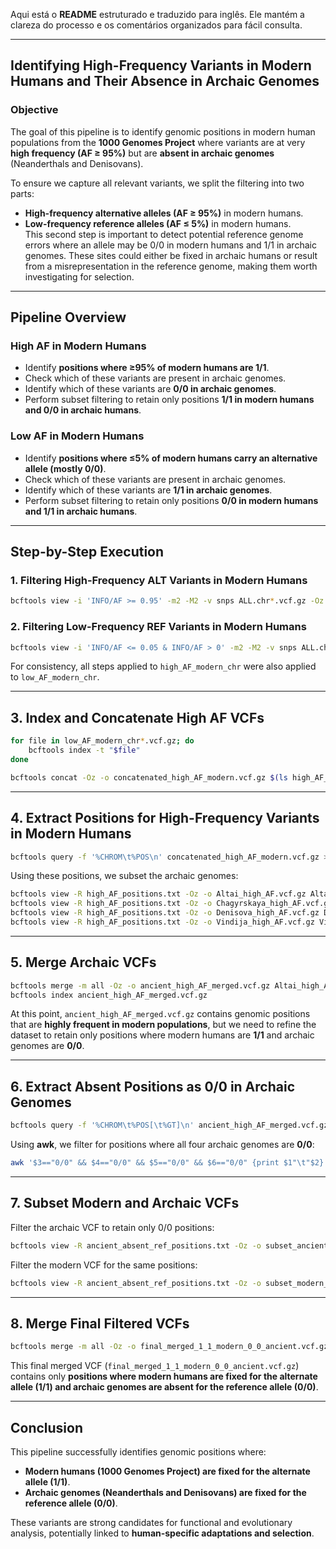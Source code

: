 Aqui está o **README** estruturado e traduzido para inglês. Ele mantém a clareza do processo e os comentários organizados para fácil consulta.

---

## **Identifying High-Frequency Variants in Modern Humans and Their Absence in Archaic Genomes**

### **Objective**
The goal of this pipeline is to identify genomic positions in modern human populations from the **1000 Genomes Project** where variants are at very **high frequency (AF ≥ 95%)** but are **absent in archaic genomes** (Neanderthals and Denisovans).

To ensure we capture all relevant variants, we split the filtering into two parts:
- **High-frequency alternative alleles (AF ≥ 95%)** in modern humans.
- **Low-frequency reference alleles (AF ≤ 5%)** in modern humans.  
  This second step is important to detect potential reference genome errors where an allele may be 0/0 in modern humans and 1/1 in archaic genomes. These sites could either be fixed in archaic humans or result from a misrepresentation in the reference genome, making them worth investigating for selection.

---

## **Pipeline Overview**

### **High AF in Modern Humans**
- Identify **positions where ≥95% of modern humans are 1/1**.
- Check which of these variants are present in archaic genomes.
- Identify which of these variants are **0/0 in archaic genomes**.
- Perform subset filtering to retain only positions **1/1 in modern humans and 0/0 in archaic humans**.

### **Low AF in Modern Humans**
- Identify **positions where ≤5% of modern humans carry an alternative allele (mostly 0/0)**.
- Check which of these variants are present in archaic genomes.
- Identify which of these variants are **1/1 in archaic genomes**.
- Perform subset filtering to retain only positions **0/0 in modern humans and 1/1 in archaic humans**.

---

## **Step-by-Step Execution**

### **1. Filtering High-Frequency ALT Variants in Modern Humans**
```bash
bcftools view -i 'INFO/AF >= 0.95' -m2 -M2 -v snps ALL.chr*.vcf.gz -Oz -o high_AF_modern_chr*.vcf.gz
```

### **2. Filtering Low-Frequency REF Variants in Modern Humans**
```bash
bcftools view -i 'INFO/AF <= 0.05 & INFO/AF > 0' -m2 -M2 -v snps ALL.chr*.vcf.gz -Oz -o low_AF_modern_chr*.vcf.gz
```

For consistency, all steps applied to `high_AF_modern_chr` were also applied to `low_AF_modern_chr`.

---

## **3. Index and Concatenate High AF VCFs**
```bash
for file in low_AF_modern_chr*.vcf.gz; do
    bcftools index -t "$file"
done

bcftools concat -Oz -o concatenated_high_AF_modern.vcf.gz $(ls high_AF_modern_chr*.vcf.gz | sort -V)
```

---

## **4. Extract Positions for High-Frequency Variants in Modern Humans**
```bash
bcftools query -f '%CHROM\t%POS\n' concatenated_high_AF_modern.vcf.gz > high_AF_positions.txt
```

Using these positions, we subset the archaic genomes:
```bash
bcftools view -R high_AF_positions.txt -Oz -o Altai_high_AF.vcf.gz Altai.vcf.gz
bcftools view -R high_AF_positions.txt -Oz -o Chagyrskaya_high_AF.vcf.gz Chagyrskaya.vcf.gz
bcftools view -R high_AF_positions.txt -Oz -o Denisova_high_AF.vcf.gz Denisova.vcf.gz
bcftools view -R high_AF_positions.txt -Oz -o Vindija_high_AF.vcf.gz Vindija.vcf.gz
```

---

## **5. Merge Archaic VCFs**
```bash
bcftools merge -m all -Oz -o ancient_high_AF_merged.vcf.gz Altai_high_AF.vcf.gz Chagyrskaya_high_AF.vcf.gz Denisova_high_AF.vcf.gz Vindija_high_AF.vcf.gz
bcftools index ancient_high_AF_merged.vcf.gz
```

At this point, `ancient_high_AF_merged.vcf.gz` contains genomic positions that are **highly frequent in modern populations**, but we need to refine the dataset to retain only positions where modern humans are **1/1** and archaic genomes are **0/0**.

---

## **6. Extract Absent Positions as 0/0 in Archaic Genomes**
```bash
bcftools query -f '%CHROM\t%POS[\t%GT]\n' ancient_high_AF_merged.vcf.gz > ancient_high_AF_merged.tsv
```
Using **awk**, we filter for positions where all four archaic genomes are **0/0**:
```bash
awk '$3=="0/0" && $4=="0/0" && $5=="0/0" && $6=="0/0" {print $1"\t"$2}' ancient_high_AF_merged.tsv > ancient_absent_ref_positions.txt
```

---

## **7. Subset Modern and Archaic VCFs**
Filter the archaic VCF to retain only 0/0 positions:
```bash
bcftools view -R ancient_absent_ref_positions.txt -Oz -o subset_ancient_high_AF.vcf.gz ancient_high_AF_merged.vcf.gz
```
Filter the modern VCF for the same positions:
```bash
bcftools view -R ancient_absent_ref_positions.txt -Oz -o subset_modern_high_AF.vcf.gz concatenated_high_AF_modern.vcf.gz
```

---

## **8. Merge Final Filtered VCFs**
```bash
bcftools merge -m all -Oz -o final_merged_1_1_modern_0_0_ancient.vcf.gz subset_ancient_high_AF.vcf.gz subset_modern_high_AF.vcf.gz
```
This final merged VCF (`final_merged_1_1_modern_0_0_ancient.vcf.gz`) contains only **positions where modern humans are fixed for the alternate allele (1/1) and archaic genomes are absent for the reference allele (0/0)**.

---

## **Conclusion**
This pipeline successfully identifies genomic positions where:
- **Modern humans (1000 Genomes Project) are fixed for the alternate allele (1/1)**.
- **Archaic genomes (Neanderthals and Denisovans) are fixed for the reference allele (0/0)**.

These variants are strong candidates for functional and evolutionary analysis, potentially linked to **human-specific adaptations and selection**.
  ```
